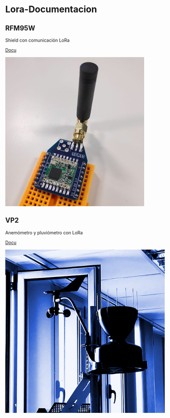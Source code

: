 # Lora-Documentacion


## RFM95W 

Shield con comunicación LoRa

[Docu](https://github.com/MedialabU/LoRa-RFM95-Documentacion)


![rfm](Media/rfm.png)


## VP2

Anemómetro y pluviómetro con LoRa

[Docu](https://github.com/MedialabU/LoRa-VP2-Documentacion)

![anemometro](Media/Anemometro.jpeg)